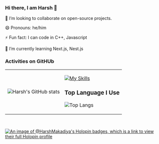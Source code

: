 ### Hi there, I am Harsh 👋
👯 I’m looking to collaborate on open-source projects.

😄 Pronouns: he/him

⚡ Fun fact: I can code in C++, Javascript

🌱 I’m currently learning Next.js, Nest.js
### Activities on GitHUb
<table border="0px"><tr><td>
  <div>
    <p style="margin-bottom:0">
     
  ![Harsh's GitHub stats](https://github-readme-stats.vercel.app/api?username=HarshMakadiya&show_icons=true&count_private=true&theme=merko&hide_border=true&bg_color=0D1117)
   
   </p>
  </div>
</td><td>
 
[![My Skills](https://skillicons.dev/icons?i=react,nodejs,nest,next,express,js,html,tailwind)](https://skillicons.dev)
        
### <p align="center">Top Language I Use </p>
   
   ![Top Langs](https://github-readme-stats.vercel.app/api/top-langs/?username=HarshMakadiya&layout=compact&show_icons=true&count_private=true&theme=react&hide_border=true&bg_color=0D1117) 
<!--   <img src="https://github-readme-streak-stats.herokuapp.com/?user=devvsakib&show_icons=true&theme=react&include_all_commit=true&count_private=true&hide_border=true&bg_color=0D1117"/>  -->
  
  </td>
<!--  <tr>
<td colspan="2" align="center"> 

### <p align="center">Top Language I Use </p>
   
   ![Top Langs](https://github-readme-stats.vercel.app/api/top-langs/?username=HarshMakadiya&layout=compact&show_icons=true&count_private=true&theme=react&hide_border=true&bg_color=0D1117) 

   </td>
  </tr>
 [Test](https://github.com/devvsakib/github-readme-stats) -->
</table>
 <br>

[![An image of @HarshMakadiya's Holopin badges, which is a link to view their full Holopin profile](https://holopin.me/HarshMakadiya)](https://holopin.io/@HarshMakadiya)
 
 <br>
<!--
**HarshMakadiya/HarshMakadiya** is a ✨ _special_ ✨ repository because its `README.md` (this file) appears on your GitHub profile.

Here are some ideas to get you started:

- 🔭 I’m currently working on ...
- 🌱 I’m currently learning ...
-  👯 I’m looking to collaborate on...
- 🤔 I’m looking for help with ...
- 💬 Ask me about ...
- 📫 How to reach me: ...
- 😄 Pronouns: ...
- ⚡ Fun fact: ...
-->
